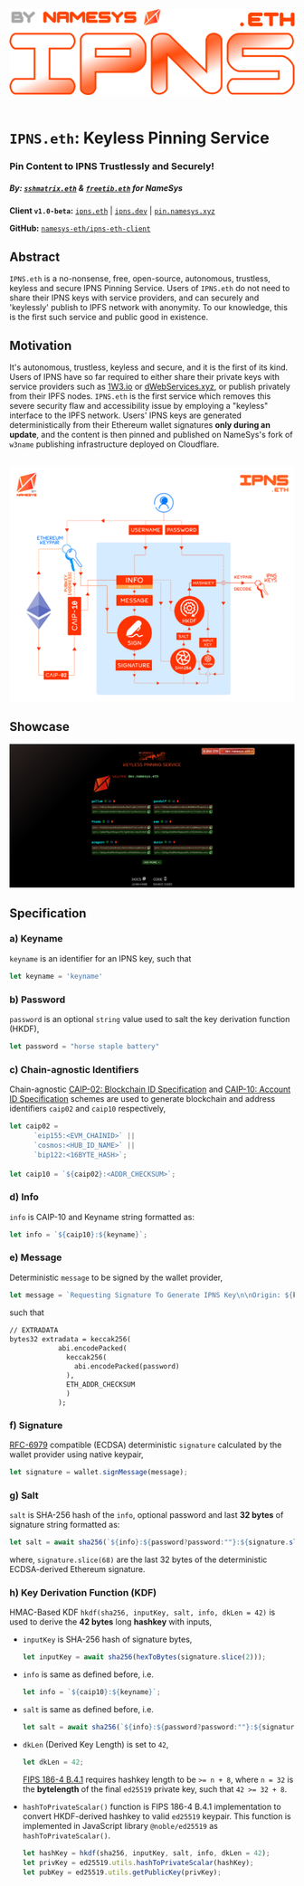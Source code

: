 ![](https://raw.githubusercontent.com/namesys-eth/ipns-eth-resources/main/graphics/png/logo-small.png)
&nbsp;

# `IPNS.eth`: Keyless Pinning Service

### Pin Content to IPNS Trustlessly and Securely!

##### By: [`sshmatrix.eth`](@sshmatrix) & [`freetib.eth`](@0xc0de4c0ffee) for NameSys

**Client `v1.0-beta`:** [`ipns.eth`](https://ipns.eth.limo) | [`ipns.dev`](https://ipns.dev) | [`pin.namesys.xyz`](https://pin.namesys.xyz)

**GitHub:** [`namesys-eth/ipns-eth-client`](https://github.com/namesys-eth/)

## Abstract

`IPNS.eth` is a no-nonsense, free, open-source, autonomous, trustless, keyless and secure IPNS Pinning Service. Users of `IPNS.eth` do not need to share their IPNS keys with service providers, and can securely and 'keylessly' publish to IPFS network with anonymity. To our knowledge, this is the first such service and public good in existence.

## Motivation

It's autonomous, trustless, keyless and secure, and it is the first of its kind. Users of IPNS have so far required to either share their private keys with service providers such as [1W3.io](https://1w3.io) or [dWebServices.xyz](https://dWebServices.xyz), or publish privately from their IPFS nodes. `IPNS.eth` is the first service which removes this severe security flaw and accessibility issue by employing a "keyless" interface to the IPFS network. Users' IPNS keys are generated deterministically from their Ethereum wallet signatures **only during an update**, and the content is then pinned and published on NameSys's fork of `w3name` publishing infrastructure deployed on Cloudflare.

&nbsp;
![](https://raw.githubusercontent.com/namesys-eth/ipns-eth-resources/main/graphics/png/keygen.png)

## Showcase

![](https://raw.githubusercontent.com/namesys-eth/ipns-eth-resources/main/screenshots/1.png)

## Specification

### a) Keyname
`keyname` is an identifier for an IPNS key, such that
```js
let keyname = 'keyname'
```

### b) Password
`password` is an optional `string` value used to salt the key derivation function (HKDF),
```js
let password = "horse staple battery"
```

### c) Chain-agnostic Identifiers
Chain-agnostic [CAIP-02: Blockchain ID Specification](https://github.com/ChainAgnostic/CAIPs/blob/master/CAIPs/caip-2.md) and [CAIP-10: Account ID Specification](https://github.com/ChainAgnostic/CAIPs/blob/master/CAIPs/caip-10.md) schemes are used to generate blockchain and address identifiers `caip02` and `caip10` respectively,
```js
let caip02 =
      `eip155:<EVM_CHAINID>` ||
      `cosmos:<HUB_ID_NAME>` ||
      `bip122:<16BYTE_HASH>`;

let caip10 = `${caip02}:<ADDR_CHECKSUM>`;
```

### d) Info
`info` is CAIP-10 and Keyname string formatted as:
 ```js
 let info = `${caip10}:${keyname}`;
 ```

### e) Message
Deterministic `message` to be signed by the wallet provider,
```js
let message = `Requesting Signature To Generate IPNS Key\n\nOrigin: ${keyname}\nKey Type: ed25519\nExtradata: ${extradata}\nSigned By: ${caip10}`
```

such that

```solidity
// EXTRADATA
bytes32 extradata = keccak256(
            abi.encodePacked(
              keccak256(
                abi.encodePacked(password)
              ),
              ETH_ADDR_CHECKSUM
              )
            );
```

### f) Signature
[RFC-6979](https://datatracker.ietf.org/doc/html/rfc6979) compatible (ECDSA) deterministic `signature` calculated by the wallet provider using native keypair,
```js
let signature = wallet.signMessage(message);
```

### g) Salt
`salt` is SHA-256 hash of the `info`, optional password and last **32 bytes** of signature string formatted as:

```js
let salt = await sha256(`${info}:${password?password:""}:${signature.slice(68)}`);
```
where, `signature.slice(68)` are the last 32 bytes of the deterministic ECDSA-derived Ethereum signature.

### h) Key Derivation Function (KDF)
HMAC-Based KDF `hkdf(sha256, inputKey, salt, info, dkLen = 42)` is used to derive the **42 bytes** long **hashkey** with inputs,

- `inputKey` is SHA-256 hash of signature bytes,
   ```js
   let inputKey = await sha256(hexToBytes(signature.slice(2)));
   ```

- `info` is same as defined before, i.e.
   ```js
   let info = `${caip10}:${keyname}`;
   ```

- `salt` is same as defined before, i.e.
   ```js
   let salt = await sha256(`${info}:${password?password:""}:${signature.slice(68)}`);
   ```

- `dkLen` (Derived Key Length) is set to `42`,
   ```js
   let dkLen = 42;
   ```
   [FIPS 186-4 B.4.1](https://csrc.nist.gov/publications/detail/fips/186/4/final) requires hashkey length to be `>= n + 8`, where `n = 32` is the **bytelength** of the final `ed25519` private key, such that `42 >= 32 + 8`.

- `hashToPrivateScalar()` function is FIPS 186-4 B.4.1 implementation to convert HKDF-derived hashkey to valid `ed25519` keypair. This function is implemented in JavaScript library `@noble/ed25519` as `hashToPrivateScalar()`.

   ```js
   let hashKey = hkdf(sha256, inputKey, salt, info, dkLen = 42);
   let privKey = ed25519.utils.hashToPrivateScalar(hashKey);
   let pubKey = ed25519.utils.getPublicKey(privKey);
   ```